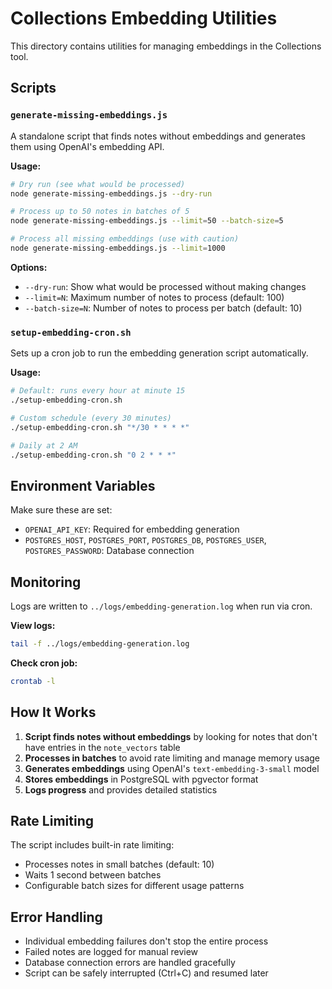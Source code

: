 # Collections Embedding Utilities

This directory contains utilities for managing embeddings in the Collections tool.

## Scripts

### `generate-missing-embeddings.js`

A standalone script that finds notes without embeddings and generates them using OpenAI's embedding API.

**Usage:**
```bash
# Dry run (see what would be processed)
node generate-missing-embeddings.js --dry-run

# Process up to 50 notes in batches of 5
node generate-missing-embeddings.js --limit=50 --batch-size=5

# Process all missing embeddings (use with caution)
node generate-missing-embeddings.js --limit=1000
```

**Options:**
- `--dry-run`: Show what would be processed without making changes
- `--limit=N`: Maximum number of notes to process (default: 100)
- `--batch-size=N`: Number of notes to process per batch (default: 10)

### `setup-embedding-cron.sh`

Sets up a cron job to run the embedding generation script automatically.

**Usage:**
```bash
# Default: runs every hour at minute 15
./setup-embedding-cron.sh

# Custom schedule (every 30 minutes)
./setup-embedding-cron.sh "*/30 * * * *"

# Daily at 2 AM
./setup-embedding-cron.sh "0 2 * * *"
```

## Environment Variables

Make sure these are set:
- `OPENAI_API_KEY`: Required for embedding generation
- `POSTGRES_HOST`, `POSTGRES_PORT`, `POSTGRES_DB`, `POSTGRES_USER`, `POSTGRES_PASSWORD`: Database connection

## Monitoring

Logs are written to `../logs/embedding-generation.log` when run via cron.

**View logs:**
```bash
tail -f ../logs/embedding-generation.log
```

**Check cron job:**
```bash
crontab -l
```

## How It Works

1. **Script finds notes without embeddings** by looking for notes that don't have entries in the `note_vectors` table
2. **Processes in batches** to avoid rate limiting and manage memory usage
3. **Generates embeddings** using OpenAI's `text-embedding-3-small` model
4. **Stores embeddings** in PostgreSQL with pgvector format
5. **Logs progress** and provides detailed statistics

## Rate Limiting

The script includes built-in rate limiting:
- Processes notes in small batches (default: 10)
- Waits 1 second between batches
- Configurable batch sizes for different usage patterns

## Error Handling

- Individual embedding failures don't stop the entire process
- Failed notes are logged for manual review
- Database connection errors are handled gracefully
- Script can be safely interrupted (Ctrl+C) and resumed later